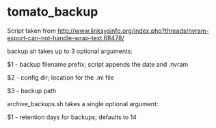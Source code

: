 # tomato_backup
Script taken from http://www.linksysinfo.org/index.php?threads/nvram-export-can-not-handle-wrap-text.68478/

backup.sh takes up to 3 optional arguments:

$1 - backup filename prefix; script appends the date and .nvram

$2 - config dir; location for the .ini file

$3 - backup path


archive_backups.sh takes a single optional argument:

$1 - retention days for backups; defaults to 14

